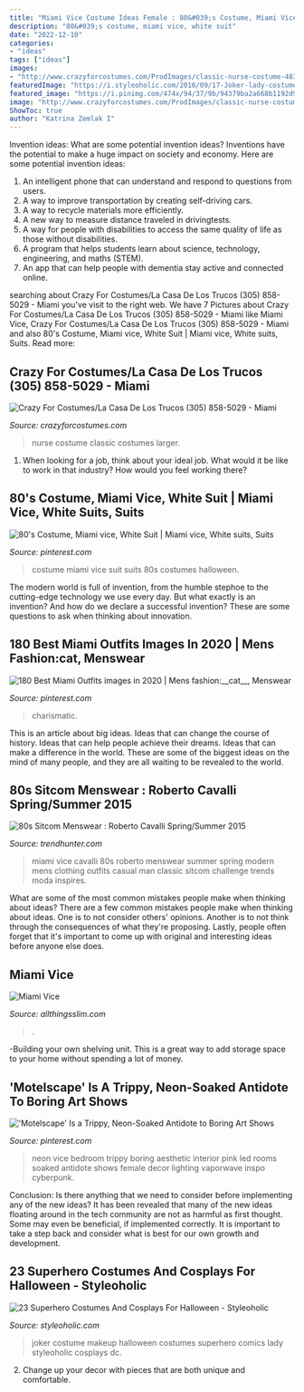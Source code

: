 ```yaml
---
title: "Miami Vice Costume Ideas Female : 80&#039;s Costume, Miami Vice, White Suit"
description: "80&#039;s costume, miami vice, white suit"
date: "2022-12-10"
categories:
- "ideas"
tags: ["ideas"]
images:
- "http://www.crazyforcostumes.com/ProdImages/classic-nurse-costume-48356.jpg"
featuredImage: "https://i.styleoholic.com/2016/09/17-Joker-lady-costume-with-makeup.jpg"
featured_image: "https://i.pinimg.com/474x/94/37/9b/94379ba2a668b1192d93e66ab7018a38.jpg"
image: "http://www.crazyforcostumes.com/ProdImages/classic-nurse-costume-48356.jpg"
ShowToc: true
author: "Katrina Zemlak I"
---
```



Invention ideas: What are some potential invention ideas?
Inventions have the potential to make a huge impact on society and economy. Here are some potential invention ideas:
1. An intelligent phone that can understand and respond to questions from users. 
2. A way to improve transportation by creating self-driving cars. 
3. A way to recycle materials more efficiently. 
4. A new way to measure distance traveled in drivingtests. 
5. A way for people with disabilities to access the same quality of life as those without disabilities. 
6. A program that helps students learn about science, technology, engineering, and maths (STEM). 
7. An app that can help people with dementia stay active and connected online.

	

		
searching about Crazy For Costumes/La Casa De Los Trucos (305) 858-5029 - Miami you've visit to the right web. We have 7 Pictures about Crazy For Costumes/La Casa De Los Trucos (305) 858-5029 - Miami like Miami Vice, Crazy For Costumes/La Casa De Los Trucos (305) 858-5029 - Miami and also 80&#039;s Costume, Miami vice, White Suit | Miami vice, White suits, Suits. Read more:
		
    
## Crazy For Costumes/La Casa De Los Trucos (305) 858-5029 - Miami

<img loading=lazy src="http://www.crazyforcostumes.com/ProdImages/classic-nurse-costume-48356.jpg" onerror="this.onerror=null;this.src='https://tse3.mm.bing.net/th?id=OIP.85I7ULPFu7bHsDm6O5ZIJQHaQK&amp;pid=15.1';" alt="Crazy For Costumes/La Casa De Los Trucos (305) 858-5029 - Miami">

_Source: crazyforcostumes.com_

>nurse costume classic costumes larger. 

	

1) When looking for a job, think about your ideal job. What would it be like to work in that industry? How would you feel working there?

    
## 80&#039;s Costume, Miami Vice, White Suit | Miami Vice, White Suits, Suits

<img loading=lazy src="https://i.pinimg.com/736x/a2/d1/24/a2d124472e7065c88a2e67ff00cfd0a7--s-costume-halloween-costumes.jpg" onerror="this.onerror=null;this.src='https://tse4.mm.bing.net/th?id=OIP.MAxvJPJZkWTcdB9sOezNwwHaN3&amp;pid=15.1';" alt="80&#039;s Costume, Miami vice, White Suit | Miami vice, White suits, Suits">

_Source: pinterest.com_

>costume miami vice suit suits 80s costumes halloween. 

	

The modern world is full of invention, from the humble stephoe to the cutting-edge technology we use every day. But what exactly is an invention? And how do we declare a successful invention? These are some questions to ask when thinking about innovation.

    
## 180 Best Miami Outfits Images In 2020 | Mens Fashion:__cat__, Menswear

<img loading=lazy src="https://i.pinimg.com/474x/94/37/9b/94379ba2a668b1192d93e66ab7018a38.jpg" onerror="this.onerror=null;this.src='https://tse1.mm.bing.net/th?id=OIP.D94hSbFrtOgCkgebZlYhIgAAAA&amp;pid=15.1';" alt="180 Best Miami Outfits images in 2020 | Mens fashion:__cat__, Menswear">

_Source: pinterest.com_

>charismatic. 

	

This is an article about big ideas. Ideas that can change the course of history. Ideas that can help people achieve their dreams. Ideas that can make a difference in the world. These are some of the biggest ideas on the mind of many people, and they are all waiting to be revealed to the world.

    
## 80s Sitcom Menswear : Roberto Cavalli Spring/Summer 2015

<img loading=lazy src="https://cdn.trendhunterstatic.com/thumbs/roberto-cavalli-springsummer-2015.jpeg" onerror="this.onerror=null;this.src='https://tse2.mm.bing.net/th?id=OIP.eLoim4S6v7gzsMWAGpPJmAHaLI&amp;pid=15.1';" alt="80s Sitcom Menswear : Roberto Cavalli Spring/Summer 2015">

_Source: trendhunter.com_

>miami vice cavalli 80s roberto menswear summer spring modern mens clothing outfits casual man classic sitcom challenge trends moda inspires. 

	

What are some of the most common mistakes people make when thinking about ideas?
There are a few common mistakes people make when thinking about ideas. One is to not consider others' opinions. Another is to not think through the consequences of what they're proposing. Lastly, people often forget that it's important to come up with original and interesting ideas before anyone else does.

    
## Miami Vice

<img loading=lazy src="https://i0.wp.com/allthingsslim.com/wp-content/uploads/2013/04/miamivice10-1.jpg?resize=425%2C640&amp;ssl=1" onerror="this.onerror=null;this.src='https://tse3.mm.bing.net/th?id=OIP.-EhnuMMqXNwsF9hKqh1bBAAAAA&amp;pid=15.1';" alt="Miami Vice">

_Source: allthingsslim.com_

>. 

	

-Building your own shelving unit. This is a great way to add storage space to your home without spending a lot of money.

    
## &#039;Motelscape&#039; Is A Trippy, Neon-Soaked Antidote To Boring Art Shows

<img loading=lazy src="https://i.pinimg.com/originals/3d/35/c8/3d35c8e31b1926595b4704c71357136a.jpg" onerror="this.onerror=null;this.src='https://tse1.mm.bing.net/th?id=OIP.D8f7bezJ-b52EnTHylu62QHaJ3&amp;pid=15.1';" alt="&#039;Motelscape&#039; Is a Trippy, Neon-Soaked Antidote to Boring Art Shows">

_Source: pinterest.com_

>neon vice bedroom trippy boring aesthetic interior pink led rooms soaked antidote shows female decor lighting vaporwave inspo cyberpunk. 

	

Conclusion: Is there anything that we need to consider before implementing any of the new ideas?
It has been revealed that many of the new ideas floating around in the tech community are not as harmful as first thought. Some may even be beneficial, if implemented correctly. It is important to take a step back and consider what is best for our own growth and development.

    
## 23 Superhero Costumes And Cosplays For Halloween - Styleoholic

<img loading=lazy src="https://i.styleoholic.com/2016/09/17-Joker-lady-costume-with-makeup.jpg" onerror="this.onerror=null;this.src='https://tse2.mm.bing.net/th?id=OIP.x5qU5xDUJxh14plF8ntH4wHaLF&amp;pid=15.1';" alt="23 Superhero Costumes And Cosplays For Halloween - Styleoholic">

_Source: styleoholic.com_

>joker costume makeup halloween costumes superhero comics lady styleoholic cosplays dc. 

	

2. Change up your decor with pieces that are both unique and comfortable.

